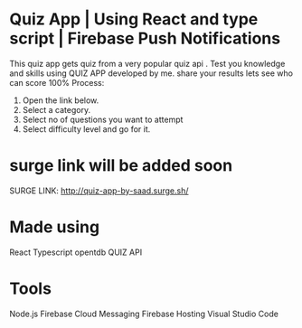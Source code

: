 # Quiz App | Using React and type script | Firebase Push Notifications 
This quiz app gets quiz from a very popular quiz api .
Test you knowledge and skills using QUIZ APP developed by me.
share your results lets see who can score 100%
Process:  
1. Open the link below.
2. Select a category.
3. Select no of questions you want to attempt
4. Select difficulty level 
and go for it.

# surge link will be added soon
SURGE LINK: http://quiz-app-by-saad.surge.sh/

# Made using 
React
Typescript
opentdb QUIZ API

# Tools

Node.js 
Firebase
Cloud Messaging
Firebase Hosting
Visual Studio Code 
